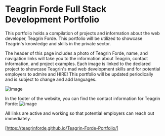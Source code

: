 # Teagrin Forde Full Stack Development Portfolio

This portfolio holds a compilation of projects and information about the web developer, Teagrin Forde. This portfolio will be utilized to showcase Teagrin's knowledge and skills in the private sector.

The header of this page includes a photo of Teagrin Forde, name, and navigation links will take you to the information about Teagrin, contact information, and project examples. Each image is linked to the declared project to showcase Teagrin's mad web development skills and for potential employers to admire and HIRE! This portfolio will be updated periodically and is subject to change and add languages.

![image](https://user-images.githubusercontent.com/101753839/175116490-b53ca0c2-7abc-43a9-b11a-c880ebbe7d37.png)

In the footer of the website, you can find the contact information for Teagrin Forde: ![image](https://user-images.githubusercontent.com/101753839/175117252-1aab44a6-fe8b-48dd-b4c5-fe2af76502b3.png)

All links are active and working so that potential employers can reach out immediately.

[https://teagrinforde.github.io/Teagrin-Forde-Portfolio/]
